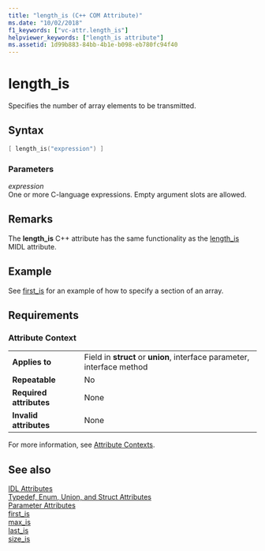 ```yaml
---
title: "length_is (C++ COM Attribute)"
ms.date: "10/02/2018"
f1_keywords: ["vc-attr.length_is"]
helpviewer_keywords: ["length_is attribute"]
ms.assetid: 1d99b883-84bb-4b1e-b098-eb780fc94f40
---
```

# length_is

Specifies the number of array elements to be transmitted.

## Syntax

```cpp
[ length_is("expression") ]
```

### Parameters

*expression*<br/>
One or more C-language expressions. Empty argument slots are allowed.

## Remarks

The **length_is** C++ attribute has the same functionality as the [length_is](/windows/desktop/Midl/length-is) MIDL attribute.

## Example

See [first_is](first-is.md) for an example of how to specify a section of an array.

## Requirements

### Attribute Context

|||
|-|-|
|**Applies to**|Field in **struct** or **union**, interface parameter, interface method|
|**Repeatable**|No|
|**Required attributes**|None|
|**Invalid attributes**|None|

For more information, see [Attribute Contexts](cpp-attributes-com-net.md#contexts).

## See also

[IDL Attributes](idl-attributes.md)<br/>
[Typedef, Enum, Union, and Struct Attributes](typedef-enum-union-and-struct-attributes.md)<br/>
[Parameter Attributes](parameter-attributes.md)<br/>
[first_is](first-is.md)<br/>
[max_is](max-is.md)<br/>
[last_is](last-is.md)<br/>
[size_is](size-is.md)
